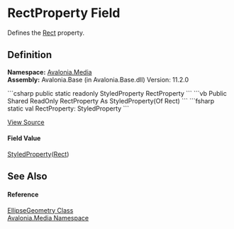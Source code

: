 # RectProperty Field


Defines the <a href="P_Avalonia_Media_EllipseGeometry_Rect">Rect</a> property.



## Definition
**Namespace:** <a href="N_Avalonia_Media">Avalonia.Media</a>  
**Assembly:** Avalonia.Base (in Avalonia.Base.dll) Version: 11.2.0

<Tabs groupId="api-code-preview">
<TabItem value="csharp" label="C#">
```csharp
public static readonly StyledProperty<Rect> RectProperty
```
</TabItem>
<TabItem value="vb" label="VB">
```vb
Public Shared ReadOnly RectProperty As StyledProperty(Of Rect)
```
</TabItem>
<TabItem value="fsharp" label="F#">
```fsharp
static val RectProperty: StyledProperty<Rect>
```
</TabItem>
</Tabs>



<a href="https://github.com/AvaloniaUI/Avalonia/tree/master/src/Avalonia.Base/Media/EllipseGeometry.cs" title="View the source code">View Source</a>



#### Field Value
<a href="T_Avalonia_StyledProperty_1">StyledProperty</a>(<a href="T_Avalonia_Rect">Rect</a>)

## See Also


#### Reference
<a href="T_Avalonia_Media_EllipseGeometry">EllipseGeometry Class</a>  
<a href="N_Avalonia_Media">Avalonia.Media Namespace</a>  
